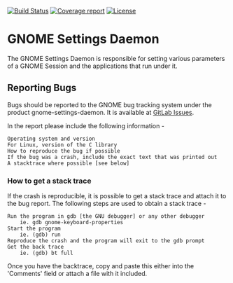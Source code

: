 [![Build Status](https://gitlab.gnome.org/GNOME/gnome-settings-daemon/badges/master/build.svg)](https://gitlab.gnome.org/GNOME/gnome-settings-daemon/pipelines)
[![Coverage report](https://gitlab.gnome.org/GNOME/gnome-settings-daemon/badges/master/coverage.svg)](https://gnome.pages.gitlab.gnome.org/gnome-settings-daemon/)
[![License](https://img.shields.io/badge/License-GPL%20v2-blue.svg)](https://gitlab.gnome.org/GNOME/gnome-settings-daemon/blob/master/COPYING)

GNOME Settings Daemon
====================

The GNOME Settings Daemon is responsible for setting various parameters of a
GNOME Session and the applications that run under it.

## Reporting Bugs

Bugs should be reported to the GNOME bug tracking system under the product
gnome-settings-daemon. It is available at [GitLab Issues](https://gitlab.gnome.org/GNOME/gnome-settings-daemon/issues).

In the report please include the following information -

	Operating system and version
	For Linux, version of the C library
	How to reproduce the bug if possible
	If the bug was a crash, include the exact text that was printed out
	A stacktrace where possible [see below]

### How to get a stack trace

If the crash is reproducible, it is possible to get a stack trace and
attach it to the bug report. The following steps are used to obtain a
stack trace -

	Run the program in gdb [the GNU debugger] or any other debugger
		ie. gdb gnome-keyboard-properties
	Start the program
		ie. (gdb) run
	Reproduce the crash and the program will exit to the gdb prompt
	Get the back trace
		ie. (gdb) bt full

Once you have the backtrace, copy and paste this either into the
'Comments' field or attach a file with it included.
